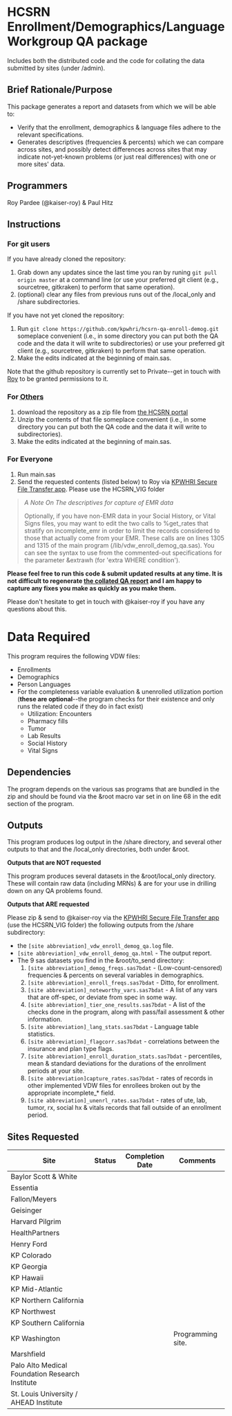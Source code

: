 # HCSRN Enrollment/Demographics/Language Workgroup QA package
Includes both the distributed code and the code for collating the data submitted by sites (under /admin).
## Brief Rationale/Purpose
This package generates a report and datasets from which we will be able to:

* Verify that the enrollment, demographics & language files adhere to the relevant specifications.
* Generates descriptives (frequencies & percents) which we can compare across sites, and possibly detect differences across sites that may indicate not-yet-known problems (or just real differences) with one or more sites' data.

## Programmers
Roy Pardee (@kaiser-roy) & Paul Hitz

## Instructions

### For git users

If you have already cloned the repository:

1. Grab down any updates since the last time you ran by runing ```git pull origin master``` at a command line (or use your preferred git client (e.g., sourcetree, gitkraken) to perform that same operation).
2. (optional) clear any files from previous runs out of the /local_only and /share subdirectories.

If you have not yet cloned the repository:

1. Run ```git clone https://github.com/kpwhri/hcsrn-qa-enroll-demog.git``` someplace convenient (i.e., in some directory you can put both the QA code and the data it will write to subdirectories) or use your preferred git client (e.g., sourcetree, gitkraken) to perform that same operation.
2. Make the edits indicated at the beginning of main.sas.

Note that the github repository is currently set to Private--get in touch with [Roy](mailto:roy.e.pardee@kp.org) to be granted permissions to it.

### For <abbr title = "<cough>losers</cough>">Others<abbr>

1. download the repository as a zip file from [the HCSRN portal](https://www.hcsrn.org/share/page/site/VDW/document-details?nodeRef=workspace://SpacesStore/13dc5a14-4caa-4058-ade6-305c40238afa)
2. Unzip the contents of that file someplace convenient (i.e., in some directory you can put both the QA code and the data it will write to subdirectories).
3. Make the edits indicated at the beginning of main.sas.

### For Everyone

1. Run main.sas
2. Send the requested contents (listed below) to Roy via [KPWHRI Secure File Transfer app](http://projects.kpwashingtonresearch.org/sft/). Please use the HCSRN_VIG folder

> _A Note On The descriptives for capture of EMR data_
>
> Optionally, if you have non-EMR data in your Social History, or Vital Signs files, you may want to edit the two calls to %get_rates that stratify on incomplete_emr in order to limit the records considered to those that actually come from your EMR. These calls are on lines 1305 and 1315 of the main program (/lib/vdw_enroll_demog_qa.sas). You can see the syntax to use from the commented-out specifications for the parameter &extrawh (for 'extra WHERE condition').

**Please feel free to run this code & submit updated results at any time. It is not difficult to regenerate [the collated QA report](https://www.hcsrn.org/share/page/site/VDW/document-details?nodeRef=workspace://SpacesStore/4be65d3a-c4c0-4952-92d1-d1ba6264e1b4) and I am happy to capture any fixes you make as quickly as you make them.**

Please don't hesitate to get in touch with @kaiser-roy if you have any questions about this.

# Data Required
This program requires the following VDW files:

* Enrollments
* Demographics
* Person Languages
* For the completeness variable evaluation & unenrolled utilization portion (**these are optional**--the program checks for their existence and only runs the related code if they do in fact exist)
    * Utilization: Encounters
    * Pharmacy fills
    * Tumor
    * Lab Results
    * Social History
    * Vital Signs

## Dependencies
The program depends on the various sas programs that are bundled in the zip and should be found via the &root macro var set in on line 68 in the edit section of the program.

## Outputs
This program produces log output in the /share directory, and several other outputs to that and the /local_only directories, both under &root.

**Outputs that are NOT requested**

This program produces several datasets in the &root/local_only directory.  These will contain raw data (including MRNs) & are for your use in drilling down on any QA problems found.

**Outputs that ARE requested**

Please zip & send to @kaiser-roy via the [KPWHRI Secure File Transfer app](http://projects.kpwashingtonresearch.org/sft/) (use the HCSRN_VIG folder) the following outputs from the /share subdirectory:

* the ```[site abbreviation]_vdw_enroll_demog_qa.log``` file.
* ```[site abbreviation]_vdw_enroll_demog_qa.html``` - The output report.
* The 9 sas datasets you find in the &root/to_send directory:
    1. ```[site abbreviation]_demog_freqs.sas7bdat``` - (Low-count-censored) frequencies & percents on several variables in demographics.
    1. ```[site abbreviation]_enroll_freqs.sas7bdat``` - Ditto, for enrollment.
    1. ```[site abbreviation]_noteworthy_vars.sas7bdat``` - A list of any vars that are off-spec, or deviate from spec in some way.
    1. ```[site abbreviation]_tier_one_results.sas7bdat``` - A list of the checks done in the program, along with pass/fail assessment & other information.
    1. ```[site abbreviation]_lang_stats.sas7bdat``` - Language table statistics.
    1. ```[site abbreviation]_flagcorr.sas7bdat``` - correlations between the insurance and plan type flags.
    1. ```[site abbreviation]_enroll_duration_stats.sas7bdat``` - percentiles, mean & standard deviations for the durations of the enrollment periods at your site.
    1. ```[site abbreviation]capture_rates.sas7bdat``` - rates of records in other implemented VDW files for enrollees broken out by the appropriate incomplete_* field.
    1. ```[site abbreviation]_unenrl_rates.sas7bdat``` - rates of ute, lab, tumor, rx, social hx & vitals records that fall outside of an enrollment period.

Sites Requested
----------------

| Site | Status | Completion Date | Comments |
| ---- | ------ | --------------- | -------- |
| Baylor Scott & White |  |  |  |
| Essentia |  |  |  |
| Fallon/Meyers |  |  |  |
| Geisinger |  |  |  |
| Harvard Pilgrim | |  |  |
| HealthPartners | |  |  |
| Henry Ford |  |  |  |
| KP Colorado |  |  |  |
| KP Georgia |  |  |  |
| KP Hawaii |  |  |  |
| KP Mid-Atlantic |  |  |  |
| KP Northern California |  |  |  |
| KP Northwest |  | | |
| KP Southern California |  |  |  |
| KP Washington |  |  | Programming site. |
| Marshfield |  |  |  |
| Palo Alto Medical Foundation Research Institute |  |  |
| St. Louis University / AHEAD Institute |  |  |

